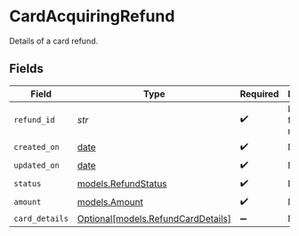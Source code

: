 # CardAcquiringRefund

Details of a card refund.


## Fields

| Field                                                                | Type                                                                 | Required                                                             | Description                                                          |
| -------------------------------------------------------------------- | -------------------------------------------------------------------- | -------------------------------------------------------------------- | -------------------------------------------------------------------- |
| `refund_id`                                                          | *str*                                                                | :heavy_check_mark:                                                   | Identifier for the refund.                                           |
| `created_on`                                                         | [date](https://docs.python.org/3/library/datetime.html#date-objects) | :heavy_check_mark:                                                   | N/A                                                                  |
| `updated_on`                                                         | [date](https://docs.python.org/3/library/datetime.html#date-objects) | :heavy_check_mark:                                                   | N/A                                                                  |
| `status`                                                             | [models.RefundStatus](../models/refundstatus.md)                     | :heavy_check_mark:                                                   | N/A                                                                  |
| `amount`                                                             | [models.Amount](../models/amount.md)                                 | :heavy_check_mark:                                                   | N/A                                                                  |
| `card_details`                                                       | [Optional[models.RefundCardDetails]](../models/refundcarddetails.md) | :heavy_minus_sign:                                                   | N/A                                                                  |